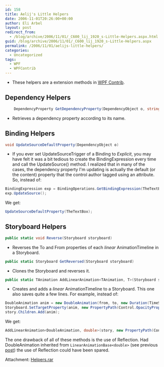 ```yaml
---
id: 158
title: Aelij's Little Helpers
date: 2006-11-01T20:26:00+00:00
author: Eli Arbel
layout: post
redirect_from:
  - /blog/archive/2006/11/01/_C600_lij_1920_s-Little-Helpers.aspx.html
guid: /blog/archive/2006/11/01/_C600_lij_1920_s-Little-Helpers.aspx
permalink: /2006/11/01/aelijs-little-helpers/
categories:
  - Uncategorized
tags:
  - WPF
  - WPFContrib
---
```


* These helpers are a extension methods in [WPF Contrib](https://github.com/aelij/WPFContrib).

## Dependency Helpers 

```csharp
    DependencyProperty GetDependencyProperty(DependencyObject o, string propertyName)
```
* Retrieves a dependency property according to its name. 

## Binding Helpers 

```csharp
void UpdateSourceDefaultProperty(DependencyObject o)
```

* If you ever set UpdateSourceTrigger of a Binding to _Explicit_, you may have felt it was a bit tedious to create the BindingExpression every time and call the UpdateSource() method. I realized that in many of the cases, the dependency property I'm updating is actually the default (or the content) property that the control author tagged using an attribute. So, instead of: 

```csharp
BindingExpression exp = BindingOperations.GetBindingExpression(TheTextBox, TextBox.TextProperty);
exp.UpdateSource();
```
We get:

```csharp
UpdateSourceDefaultProperty(TheTextBox);
```

## Storyboard Helpers 

```csharp
public static void Reverse(Storyboard storyboard)
```
* Reverses the To and From properties of each _linear_ AnimationTimeline in a Storyboard. 

```csharp
public static Storyboard GetReversed(Storyboard storyboard)
```
* Clones the Storyboard and reverses it. 

```csharp
public static TAnimation AddLinearAnimation<TAnimation, T>(Storyboard storyboard, PropertyPath path, T? from, T? to, Duration duration)
```
* Creates and adds a _linear_ AnimationTimeline to a Storyboard. This one also saves quite a few lines. For example, instead of: 

```csharp
DoubleAnimation anim = new DoubleAnimation(from, to, new Duration(TimeSpan.FromSeconds(1)));
Storyboard.SetTargetProperty(anim, new PropertyPath(Control.OpacityProperty));
story.Children.Add(anim);
```

We get: 

```csharp
AddLinearAnimation<DoubleAnimation, double>(story, new PropertyPath(Control.OpacityProperty), from, to, new Duration(TimeSpan.FromSeconds(1)))
```

The one drawback of all of these methods is the use of Reflection. Had DoubleAnimation inherited from `LinearAnimationBase<double>` (see previous [post](https://arbel.net/blog/archive/2006/10/31/Creating-new-animation-types.aspx)) the use of Reflection could have been spared.

Attachment: [Helpers.rar](https://arbel.net/attachments/Helpers.rar)